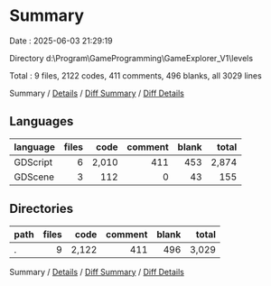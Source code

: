 # Summary

Date : 2025-06-03 21:29:19

Directory d:\\Program\\GameProgramming\\GameExplorer_V1\\levels

Total : 9 files,  2122 codes, 411 comments, 496 blanks, all 3029 lines

Summary / [Details](details.md) / [Diff Summary](diff.md) / [Diff Details](diff-details.md)

## Languages
| language | files | code | comment | blank | total |
| :--- | ---: | ---: | ---: | ---: | ---: |
| GDScript | 6 | 2,010 | 411 | 453 | 2,874 |
| GDScene | 3 | 112 | 0 | 43 | 155 |

## Directories
| path | files | code | comment | blank | total |
| :--- | ---: | ---: | ---: | ---: | ---: |
| . | 9 | 2,122 | 411 | 496 | 3,029 |

Summary / [Details](details.md) / [Diff Summary](diff.md) / [Diff Details](diff-details.md)